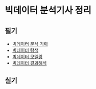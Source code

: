 # 빅데이터 분석기사 정리

## 필기

- [빅데이터 분석 기획](./theory/planning.md)
- [빅데이터 탐색](./theory/exploration.md)
- [빅데이터 모델링](./theory/modeling.md)
- [빅데이터 결과해석](./theory/interpretation.md)

## 실기